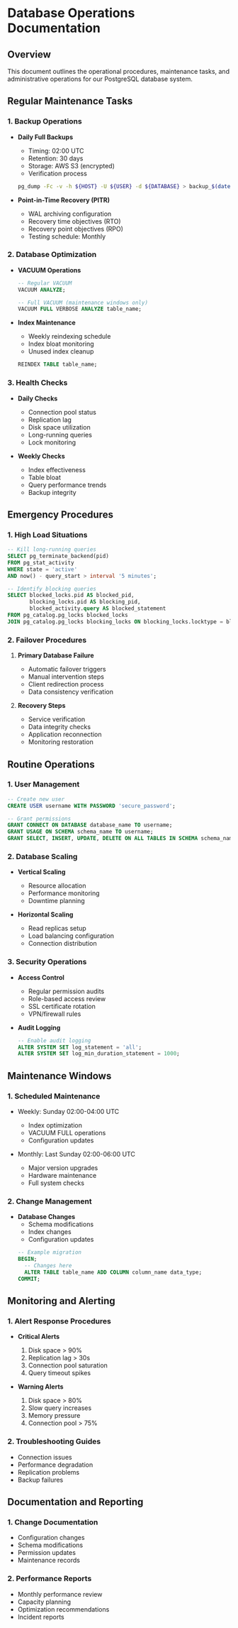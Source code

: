 # Database Operations Documentation

## Overview
This document outlines the operational procedures, maintenance tasks, and administrative operations for our PostgreSQL database system.

## Regular Maintenance Tasks

### 1. Backup Operations
- **Daily Full Backups**
  - Timing: 02:00 UTC
  - Retention: 30 days
  - Storage: AWS S3 (encrypted)
  - Verification process
  ```bash
  pg_dump -Fc -v -h ${HOST} -U ${USER} -d ${DATABASE} > backup_$(date +%Y%m%d).dump
  ```

- **Point-in-Time Recovery (PITR)**
  - WAL archiving configuration
  - Recovery time objectives (RTO)
  - Recovery point objectives (RPO)
  - Testing schedule: Monthly

### 2. Database Optimization
- **VACUUM Operations**
  ```sql
  -- Regular VACUUM
  VACUUM ANALYZE;
  
  -- Full VACUUM (maintenance windows only)
  VACUUM FULL VERBOSE ANALYZE table_name;
  ```

- **Index Maintenance**
  - Weekly reindexing schedule
  - Index bloat monitoring
  - Unused index cleanup
  ```sql
  REINDEX TABLE table_name;
  ```

### 3. Health Checks
- **Daily Checks**
  - Connection pool status
  - Replication lag
  - Disk space utilization
  - Long-running queries
  - Lock monitoring

- **Weekly Checks**
  - Index effectiveness
  - Table bloat
  - Query performance trends
  - Backup integrity

## Emergency Procedures

### 1. High Load Situations
```sql
-- Kill long-running queries
SELECT pg_terminate_backend(pid) 
FROM pg_stat_activity 
WHERE state = 'active' 
AND now() - query_start > interval '5 minutes';

-- Identify blocking queries
SELECT blocked_locks.pid AS blocked_pid,
       blocking_locks.pid AS blocking_pid,
       blocked_activity.query AS blocked_statement
FROM pg_catalog.pg_locks blocked_locks
JOIN pg_catalog.pg_locks blocking_locks ON blocking_locks.locktype = blocked_locks.locktype;
```

### 2. Failover Procedures
1. **Primary Database Failure**
   - Automatic failover triggers
   - Manual intervention steps
   - Client redirection process
   - Data consistency verification

2. **Recovery Steps**
   - Service verification
   - Data integrity checks
   - Application reconnection
   - Monitoring restoration

## Routine Operations

### 1. User Management
```sql
-- Create new user
CREATE USER username WITH PASSWORD 'secure_password';

-- Grant permissions
GRANT CONNECT ON DATABASE database_name TO username;
GRANT USAGE ON SCHEMA schema_name TO username;
GRANT SELECT, INSERT, UPDATE, DELETE ON ALL TABLES IN SCHEMA schema_name TO username;
```

### 2. Database Scaling
- **Vertical Scaling**
  - Resource allocation
  - Performance monitoring
  - Downtime planning

- **Horizontal Scaling**
  - Read replicas setup
  - Load balancing configuration
  - Connection distribution

### 3. Security Operations
- **Access Control**
  - Regular permission audits
  - Role-based access review
  - SSL certificate rotation
  - VPN/firewall rules

- **Audit Logging**
  ```sql
  -- Enable audit logging
  ALTER SYSTEM SET log_statement = 'all';
  ALTER SYSTEM SET log_min_duration_statement = 1000;
  ```

## Maintenance Windows

### 1. Scheduled Maintenance
- Weekly: Sunday 02:00-04:00 UTC
  - Index optimization
  - VACUUM FULL operations
  - Configuration updates

- Monthly: Last Sunday 02:00-06:00 UTC
  - Major version upgrades
  - Hardware maintenance
  - Full system checks

### 2. Change Management
- **Database Changes**
  - Schema modifications
  - Index changes
  - Configuration updates
  ```sql
  -- Example migration
  BEGIN;
    -- Changes here
    ALTER TABLE table_name ADD COLUMN column_name data_type;
  COMMIT;
  ```

## Monitoring and Alerting

### 1. Alert Response Procedures
- **Critical Alerts**
  1. Disk space > 90%
  2. Replication lag > 30s
  3. Connection pool saturation
  4. Query timeout spikes

- **Warning Alerts**
  1. Disk space > 80%
  2. Slow query increases
  3. Memory pressure
  4. Connection pool > 75%

### 2. Troubleshooting Guides
- Connection issues
- Performance degradation
- Replication problems
- Backup failures

## Documentation and Reporting

### 1. Change Documentation
- Configuration changes
- Schema modifications
- Permission updates
- Maintenance records

### 2. Performance Reports
- Monthly performance review
- Capacity planning
- Optimization recommendations
- Incident reports
